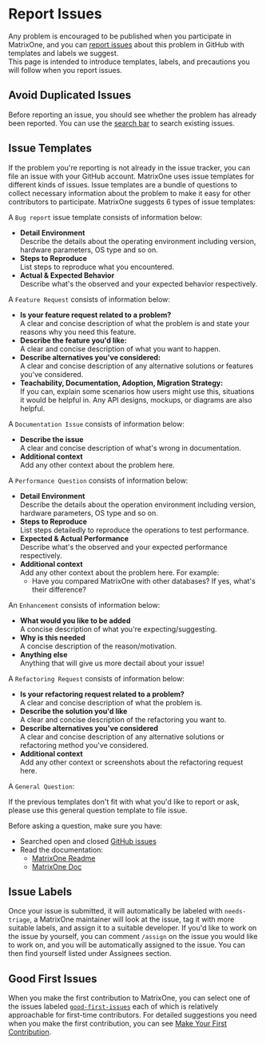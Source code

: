 # **Report Issues**

Any problem is encouraged to be published when you participate in MatrixOne, and you can [report issues](https://github.com/matrixorigin/matrixone/issues/new/choose) about this problem in GitHub with templates and labels we suggest.  
This page is intended to introduce templates, labels, and precautions you will follow when you report issues.

## **Avoid Duplicated Issues**

Before reporting an issue, you should see whether the problem has already been reported. You can use the [search bar](https://docs.github.com/en/issues/tracking-your-work-with-issues/filtering-and-searching-issues-and-pull-requests) to search existing issues.

## **Issue Templates**

If the problem you're reporting is not already in the issue tracker, you can file an issue with your GitHub account. MatrixOne uses issue templates for different kinds of issues. Issue templates are a bundle of questions to collect necessary information about the problem to make it easy for other contributors to participate.
MatrixOne suggests 6 types of issue templates:

A `Bug report` issue template consists of information below:  

* **Detail Environment**  
  Describe the details about the operating environment including version, hardware parameters, OS type and so on.
* **Steps to Reproduce**  
  List steps to reproduce what you encountered.
* **Actual & Expected Behavior**  
  Describe what's the observed and your expected behavior respectively.

A `Feature Request` consists of information below:  

* **Is your feature request related to a problem?**  
A clear and concise description of what the problem is and state your reasons why you need this feature.
* **Describe the feature you'd like:**  
A clear and concise description of what you want to happen.
* **Describe alternatives you've considered:**  
A clear and concise description of any alternative solutions or features you've considered.
* **Teachability, Documentation, Adoption, Migration Strategy:**  
If you can, explain some scenarios how users might use this, situations it would be helpful in. Any API designs, mockups, or diagrams are also helpful.

A `Documentation Issue` consists of information below:  

* **Describe the issue**  
  A clear and concise description of what's wrong in documentation.
* **Additional context**  
  Add any other context about the problem here.

A `Performance Question` consists of information below:  

* **Detail Environment**  
  Describe the details about the operation environment including version, hardware parameters, OS type and so on.
* **Steps to Reproduce**  
  List steps detailedly to reproduce the operations to test performance.
* **Expected & Actual Performance**  
  Describe what's the observed and your expected performance respectively.
* **Additional context**  
  Add any other context about the problem here. For example:  
    * Have you compared MatrixOne with other databases? If yes, what's their difference?

An `Enhancement` consists of information below:  

* **What would you like to be added**  
A concise description of what you're expecting/suggesting.
* **Why is this needed**  
A concise description of the reason/motivation.
* **Anything else**  
Anything that will give us more dectail about your issue!

A `Refactoring Request` consists of information below:  

* **Is your refactoring request related to a problem?**  
A clear and concise description of what the problem is.
* **Describe the solution you'd like**  
A clear and concise description of the refactoring you want to.
* **Describe alternatives you've considered**  
A clear and concise description of any alternative solutions or refactoring method you've considered.
* **Additional context**  
Add any other context or screenshots about the refactoring request here.

A `General Question`:

If the previous templates don't fit with what you'd like to report or ask, please use this general question template to file issue.

Before asking a question, make sure you have:

- Searched open and closed [GitHub issues](https://github.com/matrixorigin/matrixone/issues)
- Read the documentation:
  - [MatrixOne Readme](https://github.com/matrixorigin/matrixone)
  - [MatrixOne Doc](https://docs.matrixorigin.io/)

## **Issue Labels**

Once your issue is submitted, it will automatically be labeled with `needs-triage`, a MatrixOne maintainer will look at the issue, tag it with more suitable labels, and assign it to a suitable developer. 
If you'd like to work on the issue by yourself, you can comment `/assign` on the issue you would like to work on, and you will be automatically assigned to the issue. You can then find yourself listed under Assignees section.

## **Good First Issues**

When you make the first contribution to MatrixOne, you can select one of the issues labeled [`good-first-issues`](https://github.com/matrixorigin/matrixone/issues?q=is%3Aopen+is%3Aissue+label%3A%22good+first+issue%22) each of which is relatively approachable for first-time contributors.
For detailed suggestions you need when you make the first contribution, you can see [Make Your First Contribution](../make-your-first-contribution.md).

